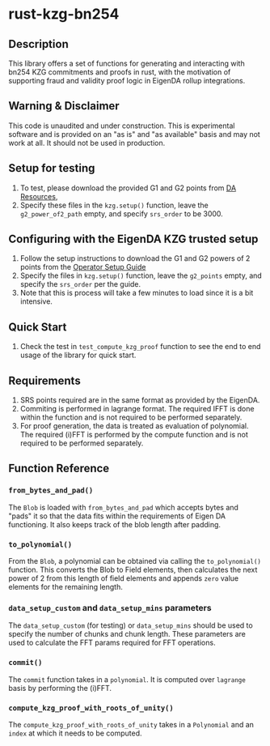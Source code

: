 # rust-kzg-bn254

## Description

This library offers a set of functions for generating and interacting with bn254 KZG commitments and proofs in rust, with the motivation of supporting fraud and validity proof logic in EigenDA rollup integrations.

## Warning & Disclaimer

This code is unaudited and under construction. This is experimental software and is provided on an "as is" and "as available" basis and may not work at all. It should not be used in production.

## Setup for testing

1. To test, please download the provided G1 and G2 points from [DA Resources](https://github.com/Layr-Labs/eigenda/tree/master/inabox/resources/kzg),
2. Specify these files in the `kzg.setup()` function, leave the `g2_power_of2_path` empty, and specify `srs_order` to be 3000.

## Configuring with the EigenDA KZG trusted setup

1. Follow the setup instructions to download the G1 and G2 powers of 2 points from the [Operator Setup Guide](https://github.com/Layr-Labs/eigenda-operator-setup)
2. Specify the files in `kzg.setup()` function, leave the `g2_points` empty, and specify the `srs_order` per the guide.
3. Note that this is process will take a few minutes to load since it is a bit intensive.

## Quick Start

1. Check the test in `test_compute_kzg_proof` function to see the end to end usage of the library for quick start.

## Requirements

1. SRS points required are in the same format as provided by the EigenDA.
2. Commiting is performed in lagrange format. The required IFFT is done within the function and is not required to be performed separately.
3. For proof generation, the data is treated as evaluation of polynomial. The required (i)FFT is performed by the compute function and is not required to be performed separately.

## Function Reference

### `from_bytes_and_pad()`

The `Blob` is loaded with `from_bytes_and_pad` which accepts bytes and "pads" it so that the data fits within the requirements of Eigen DA functioning. It also keeps track of the blob length after padding.

### `to_polynomial()`

From the `Blob`, a polynomial can be obtained via calling the `to_polynomial()` function. This converts the Blob to Field elements, then calculates the next power of 2 from this length of field elements and appends `zero` value elements for the remaining length.

### `data_setup_custom` and `data_setup_mins` parameters

The `data_setup_custom` (for testing) or `data_setup_mins` should be used to specify the number of chunks and chunk length. These parameters are used to calculate the FFT params required for FFT operations.

### `commit()`

The `commit` function takes in a `polynomial`. It is computed over `lagrange` basis by performing the (i)FFT.

### `compute_kzg_proof_with_roots_of_unity()`

The `compute_kzg_proof_with_roots_of_unity` takes in a `Polynomial` and an `index` at which it needs to be computed.
